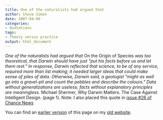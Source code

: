 ```yaml
---
title: One of the naturalists had argued that
author: Steve Simon
date: 2007-04-09
categories:
- Quotations
tags:
- Theory versus practice
output: html_document
---
```


*One of the naturalists had argued that* On the Origin of Species *was too theoretical, that Darwin should have just "put his facts before us and let them rest." In response, Darwin reflected that science, to be of any service, required more than list making; it needed larger ideas that could make sense of piles of data. Otherwise, Darwin said, a geologist "might as well go into a gravel-pit and count the pebbles and describe the colours." Data without generalizations are useless; facts without explanatory principles are meaningless.* Michael Shermer, Why Darwin Matters. The Case Against Intelligent Design. (page 1). Note: I also placed this quote in [issue #26 of Chance News][cha1]

You can find an [earlier version][sim1] of this page on my [old website][sim2].

[sim1]: http://www.pmean.com/07/OneOfTheNaturalists.html
[sim2]: http://www.pmean.com


[cha1]: http://chance.dartmouth.edu/chancewiki/index.php/Chance_News_26
